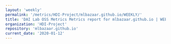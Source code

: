```yaml
---
layout: 'weekly'
permalink: '/metrics/HDI-Project/mlbazaar.github.io/WEEKLY/'
title: 'DAI Lab OSS Metrics Metrics report for mlbazaar.github.io | WEEKLY-REPORT-2020-01-12'
organization: 'HDI-Project'
repository: 'mlbazaar.github.io'
current_date: '2020-01-12'
---
```

